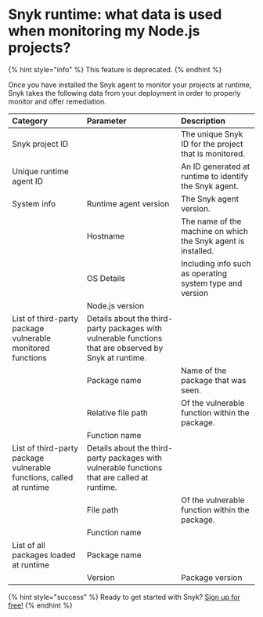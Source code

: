 # Snyk runtime: what data is used when monitoring my Node.js projects?

{% hint style="info" %}
This feature is deprecated.
{% endhint %}

Once you have installed the Snyk agent to monitor your projects at runtime, Snyk takes the following data from your deployment in order to properly monitor and offer remediation.

| Category | Parameter | Description |
| :--- | :--- | :--- |
| Snyk project ID |  | The unique Snyk ID for the project that is monitored. |
| Unique runtime agent ID |  | An ID generated at runtime to identify the Snyk agent. |
| System info | Runtime agent version | The Snyk agent version. |
|  | Hostname | The name of the machine on which the Snyk agent is installed. |
|  | OS Details | Including info such as operating system type and version |
|  | Node.js version |  |
| List of third-party package vulnerable monitored functions | Details about the third-party packages with vulnerable functions that are observed by Snyk at runtime. |  |
|  | Package name | Name of the package that was seen. |
|  | Relative file path | Of the vulnerable function within the package. |
|  | Function name |  |
| List of third-party package vulnerable functions, called at runtime | Details about the third-party packages with vulnerable functions that are called at runtime. |  |
|  | File path | Of the vulnerable function within the package. |
|  | Function name |  |
| List of all packages loaded at runtime | Package name |  |
|  | Version | Package version |

{% hint style="success" %}
Ready to get started with Snyk? [Sign up for free!](https://snyk.io/login?cta=sign-up&loc=footer&page=support_docs_page/)
{% endhint %}

